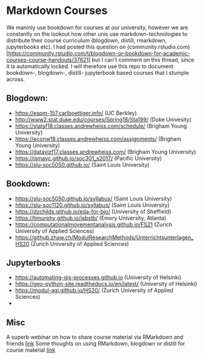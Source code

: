 # Markdown Courses

We maninly use bookdown for courses at our university, however we are constantly on the lookout how other unis use markdown-technologies to distribute their course curriculum (blogdown, distill, rmarkdown, jupyterbooks etc). I had posted this question on (community.rstudio.com)[https://community.rstudio.com/t/blogdown-or-bookdown-for-academic-courses-course-handouts/37621] but I can't comment on this thread, since it is automatically locked. I will therefore use this repo to document bookdown-, blogdown-, distill- jupyterbook based courses that I stumple across. 

## Blogdown:

- https://espm-157.carlboettiger.info/ (UC Berkley)
- http://www2.stat.duke.edu/courses/Spring18/Sta199/ (Duke Univesity)
- https://statsf18.classes.andrewheiss.com/schedule/ (Brigham Young University)
- https://econw18.classes.andrewheiss.com/assignments/ (Brigham Young University)
- https://datavizf17.classes.andrewheiss.com/ (Brigham Young University)
- https://ismayc.github.io/soc301_s2017/ (Pacific University)
- https://slu-soc5050.github.io/ (Saint Louis University)

## Bookdown:

- https://slu-soc5050.github.io/syllabus/ (Saint Louis University)
- https://slu-soc1120.github.io/syllabus/ (Saint Louis University)
- https://dzchilds.github.io/eda-for-bio/ (University of Sheffield)
- https://tjmurphy.github.io/jabstb/ (Emory University, Atlanta)
- https://computationalmovementanalysis.github.io/FS21 (Zurich University of Applied Sciences)
- https://github.zhaw.ch/ModulResearchMethods/Unterrichtsunterlagen_HS20 (Zurich University of Applied Sciences)


## Jupyterbooks

- https://automating-gis-processes.github.io (University of Helsinki)
- https://geo-python-site.readthedocs.io/en/latest/ (University of Helsinki)
- https://modul-agi.github.io/HS20/ (Zurich University of Applied Sciences) 
- 


## Misc

A superb webinar on how to share course material via RMarkdown and friends [link](https://rstudio.com/resources/webinars/sharing-on-short-notice-how-to-get-your-materials-online-with-r-markdown/)
Some thoughts on using RMarkdown, blogdown or distill for course material [link](https://education.rstudio.com/blog/2021/02/distill-it-down/)
